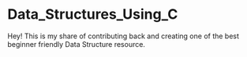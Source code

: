 # Data_Structures_Using_C
Hey! This is my share of contributing back and creating one of the best beginner friendly Data Structure resource.
